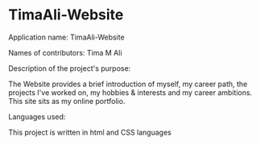 # TimaAli-Website
Application name:
TimaAli-Website

Names of contributors:
Tima M Ali

Description of the project's purpose:

The Website provides a brief introduction of myself, my career path, the projects I've worked on, my hobbies & interests and my career ambitions. This site sits as my online portfolio.

Languages used:

This project is written in html and CSS languages

